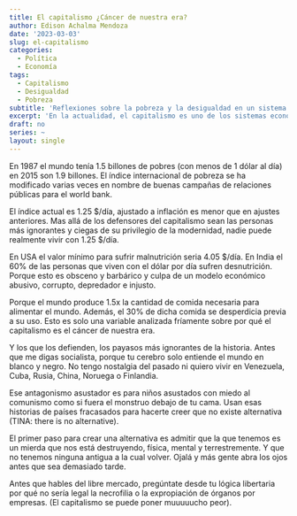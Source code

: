 ```yaml
---
title: El capitalismo ¿Cáncer de nuestra era?
author: Edison Achalma Mendoza
date: '2023-03-03'
slug: el-capitalismo
categories:
  - Política
  - Economía
tags:
  - Capitalismo
  - Desigualdad
  - Pobreza
subtitle: 'Reflexiones sobre la pobreza y la desigualdad en un sistema económico depredador e injusto.'
excerpt: 'En la actualidad, el capitalismo es uno de los sistemas económicos más criticados por sus impactos negativos en la sociedad y el medio ambiente. A pesar de que algunos lo defienden como la única alternativa viable, los índices de pobreza y desigualdad no han dejado de aumentar en las últimas décadas. En este blog, reflexionaremos sobre el capitalismo y su relación con la pobreza, la desigualdad y la injusticia en el mundo, evidenciando las fallas de un modelo económico que fomenta la depredación, la explotación y el egoísmo. Además, se explorarán las posibles alternativas a este sistema que, según algunos, está acabando con el planeta y con la dignidad humana.'
draft: no
series: ~
layout: single
---
```


En 1987 el mundo tenía 1.5 billones de pobres (con menos de 1 dólar al día) en 2015 son 1.9 billones. El índice internacional de pobreza se ha modificado varias veces en nombre de buenas campañas de relaciones públicas para el world bank.

El índice actual es 1.25 $/día, ajustado a inflación es menor que en ajustes anteriores. Mas allá de los defensores del capitalismo sean las personas más ignorantes y ciegas de su privilegio de la modernidad, nadie puede realmente vivir con 1.25 $/día.

En USA el valor mínimo para sufrir malnutrición seria 4.05 $/día. En India el 60% de las personas que viven con el dólar por día sufren desnutrición. Porque esto es obsceno y barbárico y culpa de un modelo económico abusivo, corrupto, depredador e injusto.

Porque el mundo produce 1.5x la cantidad de comida necesaria para alimentar el mundo. Además, el 30% de dicha comida se desperdicia previa a su uso. Esto es solo una variable analizada fríamente sobre por qué el capitalismo es el cáncer de nuestra era.

Y los que los defienden, los payasos más ignorantes de la historia. Antes que me digas socialista, porque tu cerebro solo entiende el mundo en blanco y negro. No tengo nostalgia del pasado ni quiero vivir en Venezuela, Cuba, Rusia, China, Noruega o Finlandia.

Ese antagonismo asustador es para niños asustados con miedo al comunismo como si fuera el monstruo debajo de tu cama. Usan esas historias de países fracasados para hacerte creer que no existe alternativa (TINA: there is no alternative).

El primer paso para crear una alternativa es admitir que la que tenemos es un mierda que nos está destruyendo, física, mental y terrestremente. Y que no tenemos ninguna antigua a la cual volver. Ojalá y más gente abra los ojos antes que sea demasiado tarde.

Antes que hables del libre mercado, pregúntate desde tu lógica libertaria por qué no sería legal la necrofilia o la expropiación de órganos por empresas. (El capitalismo se puede poner muuuuucho peor).

